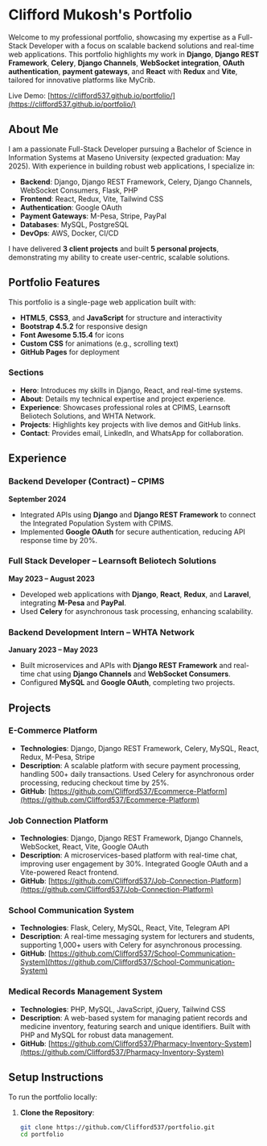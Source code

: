 # Clifford Mukosh's Portfolio

Welcome to my professional portfolio, showcasing my expertise as a Full-Stack Developer with a focus on scalable backend solutions and real-time web applications. This portfolio highlights my work in **Django**, **Django REST Framework**, **Celery**, **Django Channels**, **WebSocket integration**, **OAuth authentication**, **payment gateways**, and **React** with **Redux** and **Vite**, tailored for innovative platforms like MyCrib.

Live Demo: [https://clifford537.github.io/portfolio/](https://clifford537.github.io/portfolio/)

## About Me

I am a passionate Full-Stack Developer pursuing a Bachelor of Science in Information Systems at Maseno University (expected graduation: May 2025). With experience in building robust web applications, I specialize in:

- **Backend**: Django, Django REST Framework, Celery, Django Channels, WebSocket Consumers, Flask, PHP
- **Frontend**: React, Redux, Vite, Tailwind CSS
- **Authentication**: Google OAuth
- **Payment Gateways**: M-Pesa, Stripe, PayPal
- **Databases**: MySQL, PostgreSQL
- **DevOps**: AWS, Docker, CI/CD

I have delivered **3 client projects** and built **5 personal projects**, demonstrating my ability to create user-centric, scalable solutions.

## Portfolio Features

This portfolio is a single-page web application built with:

- **HTML5**, **CSS3**, and **JavaScript** for structure and interactivity
- **Bootstrap 4.5.2** for responsive design
- **Font Awesome 5.15.4** for icons
- **Custom CSS** for animations (e.g., scrolling text)
- **GitHub Pages** for deployment

### Sections
- **Hero**: Introduces my skills in Django, React, and real-time systems.
- **About**: Details my technical expertise and project experience.
- **Experience**: Showcases professional roles at CPIMS, Learnsoft Beliotech Solutions, and WHTA Network.
- **Projects**: Highlights key projects with live demos and GitHub links.
- **Contact**: Provides email, LinkedIn, and WhatsApp for collaboration.

## Experience

### Backend Developer (Contract) – CPIMS
**September 2024**
- Integrated APIs using **Django** and **Django REST Framework** to connect the Integrated Population System with CPIMS.
- Implemented **Google OAuth** for secure authentication, reducing API response time by 20%.

### Full Stack Developer – Learnsoft Beliotech Solutions
**May 2023 – August 2023**
- Developed web applications with **Django**, **React**, **Redux**, and **Laravel**, integrating **M-Pesa** and **PayPal**.
- Used **Celery** for asynchronous task processing, enhancing scalability.

### Backend Development Intern – WHTA Network
**January 2023 – May 2023**
- Built microservices and APIs with **Django REST Framework** and real-time chat using **Django Channels** and **WebSocket Consumers**.
- Configured **MySQL** and **Google OAuth**, completing two projects.

## Projects

### E-Commerce Platform
- **Technologies**: Django, Django REST Framework, Celery, MySQL, React, Redux, M-Pesa, Stripe
- **Description**: A scalable platform with secure payment processing, handling 500+ daily transactions. Used Celery for asynchronous order processing, reducing checkout time by 25%.
- **GitHub**: [https://github.com/Clifford537/Ecommerce-Platform](https://github.com/Clifford537/Ecommerce-Platform)

### Job Connection Platform
- **Technologies**: Django, Django REST Framework, Django Channels, WebSocket, React, Vite, Google OAuth
- **Description**: A microservices-based platform with real-time chat, improving user engagement by 30%. Integrated Google OAuth and a Vite-powered React frontend.
- **GitHub**: [https://github.com/Clifford537/Job-Connection-Platform](https://github.com/Clifford537/Job-Connection-Platform)

### School Communication System
- **Technologies**: Flask, Celery, MySQL, React, Vite, Telegram API
- **Description**: A real-time messaging system for lecturers and students, supporting 1,000+ users with Celery for asynchronous processing.
- **GitHub**: [https://github.com/Clifford537/School-Communication-System](https://github.com/Clifford537/School-Communication-System)

### Medical Records Management System
- **Technologies**: PHP, MySQL, JavaScript, jQuery, Tailwind CSS
- **Description**: A web-based system for managing patient records and medicine inventory, featuring search and unique identifiers. Built with PHP and MySQL for robust data management.
- **GitHub**: [https://github.com/Clifford537/Pharmacy-Inventory-System](https://github.com/Clifford537/Pharmacy-Inventory-System)

## Setup Instructions

To run the portfolio locally:

1. **Clone the Repository**:
   ```bash
   git clone https://github.com/Clifford537/portfolio.git
   cd portfolio
